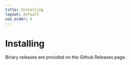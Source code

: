 ```yaml
---
title: Installing
layout: default
nav_order: 4
---
```


# Installing

Binary releases are provided on the Github Releases page.

